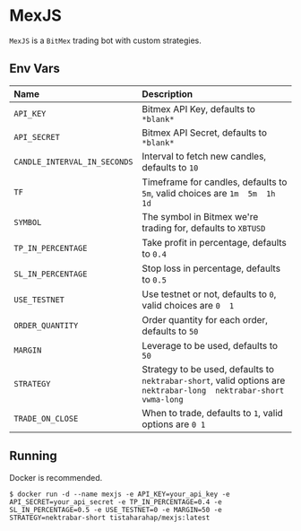 # MexJS

`MexJS` is a `BitMex` trading bot with custom strategies.

## Env Vars

| Name | Description |
| :--- | :--- |
| `API_KEY` | Bitmex API Key, defaults to `*blank*` |
| `API_SECRET` | Bitmex API Secret, defaults to `*blank*` |
| `CANDLE_INTERVAL_IN_SECONDS` | Interval to fetch new candles, defaults to `10` |
| `TF` | Timeframe for candles, defaults to `5m`, valid choices are `1m  5m  1h  1d` |
| `SYMBOL` | The symbol in Bitmex we're trading for, defaults to `XBTUSD` |
| `TP_IN_PERCENTAGE` | Take profit in percentage, defaults to `0.4` |
| `SL_IN_PERCENTAGE` | Stop loss in percentage, defaults to `0.5` |
| `USE_TESTNET` | Use testnet or not, defaults to `0`, valid choices are `0  1` |
| `ORDER_QUANTITY` | Order quantity for each order, defaults to `50` |
| `MARGIN` | Leverage to be used, defaults to `50` |
| `STRATEGY` | Strategy to be used, defaults to `nektrabar-short`, valid options are `nektrabar-long  nektrabar-short  vwma-long` |
| `TRADE_ON_CLOSE` | When to trade, defaults to `1`, valid options are `0 1` |

## Running

Docker is recommended.

```shell
$ docker run -d --name mexjs -e API_KEY=your_api_key -e API_SECRET=your_api_secret -e TP_IN_PERCENTAGE=0.4 -e SL_IN_PERCENTAGE=0.5 -e USE_TESTNET=0 -e MARGIN=50 -e STRATEGY=nektrabar-short tistaharahap/mexjs:latest
```
